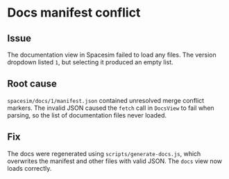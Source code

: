 # Docs manifest conflict

## Issue
The documentation view in Spacesim failed to load any files. The version dropdown listed `1`, but selecting it produced an empty list.

## Root cause
`spacesim/docs/1/manifest.json` contained unresolved merge conflict markers. The invalid JSON caused the `fetch` call in `DocsView` to fail when parsing, so the list of documentation files never loaded.

## Fix
The docs were regenerated using `scripts/generate-docs.js`, which overwrites the manifest and other files with valid JSON. The `docs` view now loads correctly.
